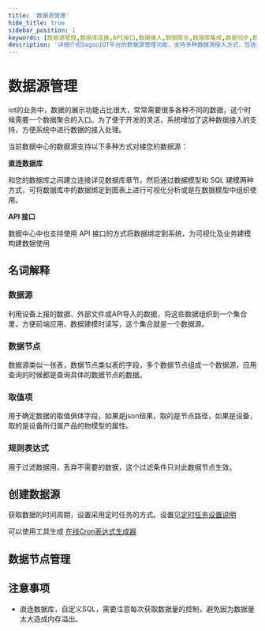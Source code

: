 ```yaml
---
title: '数据源管理'
hide_title: true
sidebar_position: 1
keywords: [数据源管理,数据库连接,API接口,数据接入,数据聚合,数据库集成,数据同步,数据绑定,数据可视化,数据模型]
description: '详细介绍SagooIOT平台的数据源管理功能，支持多种数据源接入方式，包括直连数据库和API接口的数据集成方案。'
---
```

# 数据源管理

iot的业务中，数据的展示功能占比很大，常常需要很多各种不同的数据，这个时候需要一个数据聚合的入口。为了便于开发的灵活，系统增加了这种数据接入的支持，方便系统中进行数据的接入处理。

当前数据中心的数据源支持以下多种方式对接您的数据源：

**直连数据库**

和您的数据库之间建立连接详见数据库章节，然后通过数据模型和 SQL 建模两种方式，可将数据库中的数据绑定到图表上进行可视化分析或是在数据模型中组织使用。

**API 接口**

数据中心中也支持使用 API 接口的方式将数据绑定到系统，为可视化及业务建模构建数据使用


## 名词解释

### 数据源

利用设备上报的数据、外部文件或API导入的数据，将这些数据组织到一个集合里，方便前端应用、数据建模时读写，这个集合就是一个数据源。

### 数据节点

数据源类似一张表，数据节点类似表的字段，多个数据节点组成一个数据源，应用查询的时候都是查询具体的数据节点的数据。

### 取值项

用于确定数据的取值俱体字段，如果是json结果，取的是节点路径，如果是设备，取的是设备所归属产品的物模型的属性。

### 规则表达式

用于过滤数据用，丢弃不需要的数据，这个过滤条件只对此数据节点生效。

## 创建数据源

获取数据的时间周期，设置采用定时任务的方式。设置见[定时任务设置说明](../other/cron.md) 

可以使用工具生成  [在线Cron表达式生成器](https://cron.qqe2.com/)




## 数据节点管理

## 注意事项
- 直连数据库，自定义SQL，需要注意每次获取数据量的控制，避免因为数据量太大造成内存溢出。
